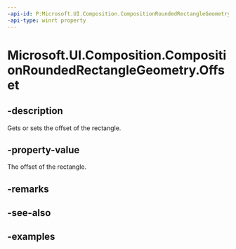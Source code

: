 ```yaml
---
-api-id: P:Microsoft.UI.Composition.CompositionRoundedRectangleGeometry.Offset
-api-type: winrt property
---
```


<!-- Property syntax.
public Vector2 Offset { get;  set; }
-->

# Microsoft.UI.Composition.CompositionRoundedRectangleGeometry.Offset

## -description

Gets or sets the offset of the rectangle.

## -property-value

The offset of the rectangle.

## -remarks

## -see-also

## -examples

